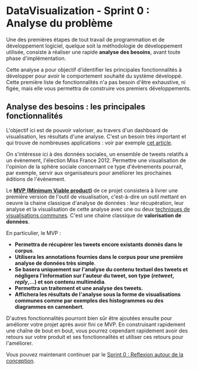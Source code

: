 # DataVisualization - Sprint 0 : Analyse du problème

Une des premières étapes de tout travail de programmation et de développement logiciel, quelque soit la méthodologie de développement utilisée, consiste à réaliser une rapide **analyse des besoins**, avant toute phase d'implémentation.

Cette analyse a pour objectif d'identifier les principales fonctionnalités à développer pour avoir le comportement souhaité du système développé. Cette première liste de fonctionnalités n'a pas besoin d'être exhaustive, ni figée, mais elle vous permettra de construire vos premiers développements.


## Analyse des besoins : les principales fonctionnalités

L'objectif ici est de pouvoir valoriser, au travers d'un dashboard de visualisation, les résultats d'une analyse. C'est un besoin très important et qui trouve de nombreuses applications : voir par exemple [cet article](https://academy.visiplus.com/blog/analytics-2/la-data-visualisation-pour-une-meilleure-experience-client-2017-06-16).

On s'intéresse ici à des données sociales, un ensemble de tweets relatifs à un évènement, l'élection Miss France 2012. Permettre une visualisation de l'opinion de la sphère sociale concernant ce type d'évènements pourrait, par exemple, servir aux organisateurs pour améliorer les prochaines éditions de l'évènement. 


Le **[MVP (Minimum Viable product)](https://medium.com/creative-wallonia-engine/un-mvp-nest-pas-une-version-simplifi%C3%A9e-de-votre-produit-89017ac748b0)** de ce projet consistera à livrer une première version de l'outil de visualisation, c'est-à-dire un outil mettant en oeuvre la chaine classique d'analyse de données : leur récupération, leur analyse et la visualisation de cette analyse avec une ou deux [techniques de visualisations communes](https://academy.visiplus.com/blog/analytics-2/conception-de-dashboard-les-fondamentaux-de-la-data-visualisation-2017-09-06). C'est une chaine classique de **valorisation de données**.


En particulier, le MVP : 

+ **Permettra de récupérer les tweets encore existants donnés dans le corpus**.
+ **Utilisera les annotations fournies dans le corpus pour une première analyse de données très simple**.
+  **Se basera uniquement sur l'analyse du contenu textuel des tweets et négligera l'information sur l'auteur du tweet, son type (*retweet*, *reply*,...) et son contenu multimédia**.
+ **Permettra un traitement et une analyse des tweets.**
+ **Affichera les résultats de l'analyse sous la forme de visualisations communes comme par exemples des histogrammes ou des diagrammes en camenbert**.

 
D'autres fonctionnalités pourront bien sûr être ajoutées ensuite pour améliorer votre projet après avoir fini ce MVP. En construisant rapidement une chaîne de bout en bout, vous pourrez cependant rapidement avoir des retours sur votre produit et ses fonctionnalités et utiliser ces retours pour l'améliorer.

Vous pouvez maintenant continuer par le [Sprint 0 : Reflexion autour de la conception](./Sprint0Conception.md).